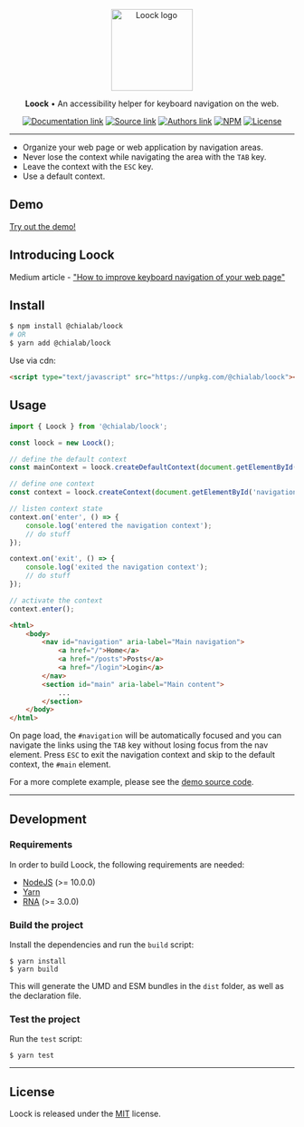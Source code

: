 <p align="center">
    <a href="https://www.chialab.io/p/loock">
        <img alt="Loock logo" width="144" height="144" src="https://raw.githack.com/chialab/loock/master/logo.svg" />
    </a>
</p>

<p align="center">
  <strong>Loock</strong> • An accessibility helper for keyboard navigation on the web.
</p>

<p align="center">
    <a href="https://www.chialab.io/p/loock"><img alt="Documentation link" src="https://img.shields.io/badge/Docs-chialab.io-lightgrey.svg?style=flat-square"></a>
    <a href="https://github.com/chialab/loock"><img alt="Source link" src="https://img.shields.io/badge/Source-GitHub-lightgrey.svg?style=flat-square"></a>
    <a href="https://www.chialab.it"><img alt="Authors link" src="https://img.shields.io/badge/Authors-Chialab-lightgrey.svg?style=flat-square"></a>
    <a href="https://www.npmjs.com/package/@chialab/loock"><img alt="NPM" src="https://img.shields.io/npm/v/@chialab/loock.svg?style=flat-square"></a>
    <a href="https://github.com/chialab/loock/blob/master/LICENSE"><img alt="License" src="https://img.shields.io/npm/l/@chialab/loock.svg?style=flat-square"></a>
</p>

---

* Organize your web page or web application by navigation areas.
* Never lose the context while navigating the area with the `TAB` key.
* Leave the context with the `ESC` key.
* Use a default context.

## Demo

[Try out the demo!](https://codesandbox.io/s/ypjoj2r1qv)

## Introducing Loock

Medium article - ["How to improve keyboard navigation of your web page"](https://medium.com/chialab-open-source/how-to-improve-keyboard-navigation-of-your-web-page-f11b324adbab)

## Install

```sh
$ npm install @chialab/loock
# OR
$ yarn add @chialab/loock
```

Use via cdn:
```html
<script type="text/javascript" src="https://unpkg.com/@chialab/loock"></script>
```

## Usage

```ts
import { Loock } from '@chialab/loock';

const loock = new Loock();

// define the default context
const mainContext = loock.createDefaultContext(document.getElementById('main'));

// define one context
const context = loock.createContext(document.getElementById('navigation'));

// listen context state
context.on('enter', () => {
    console.log('entered the navigation context');
    // do stuff
});

context.on('exit', () => {
    console.log('exited the navigation context');
    // do stuff
});

// activate the context
context.enter();
```

```html
<html>
    <body>
        <nav id="navigation" aria-label="Main navigation">
            <a href="/">Home</a>
            <a href="/posts">Posts</a>
            <a href="/login">Login</a>
        </nav>
        <section id="main" aria-label="Main content">
            ...
        </section>
    </body>
</html>
```

On page load, the `#navigation` will be automatically focused and you can navigate the links using the `TAB` key without losing focus from the nav element. Press `ESC` to exit the navigation context and skip to the default context, the `#main` element.

For a more complete example, please see the [demo source code](https://codesandbox.io/s/ypjoj2r1qv).

---

## Development

### Requirements

In order to build Loock, the following requirements are needed:
* [NodeJS](https://nodejs.org/) (>= 10.0.0)
* [Yarn](https://yarnpkg.com)
* [RNA](https://github.com/chialab/rna-cli) (>= 3.0.0)

### Build the project

Install the dependencies and run the `build` script:
```
$ yarn install
$ yarn build
```

This will generate the UMD and ESM bundles in the `dist` folder, as well as the declaration file.

### Test the project

Run the `test` script:

```
$ yarn test
```

---

## License

Loock is released under the [MIT](https://github.com/chialab/loock/blob/master/LICENSE) license.

